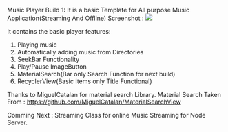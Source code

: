 Music Player Build 1:
It is a basic Template for All purpose Music Application(Streaming And Offline)
Screenshot : 
![](https://i.ibb.co/mBS4Fmf/Screenshot-2019-06-13-19-23-28-196-com-example-tarunnarain-myapplication.png)

It contains the basic player features:
1. Playing music
2. Automatically adding music from Directories
3. SeekBar Functionality
4. Play/Pause ImageButton
5. MaterialSearch(Bar only Search Function for next build)
6. RecyclerView(Basic Items only Title Functional)


Thanks to MiguelCatalan for material search Library.
Material Search Taken From : https://github.com/MiguelCatalan/MaterialSearchView

Comming Next : Streaming Class for online Music Streaming for Node Server.



